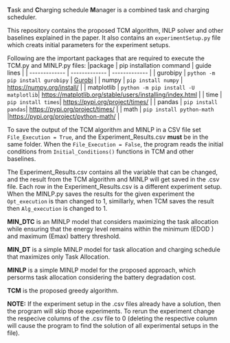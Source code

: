 **T**ask and **C**harging schedule **M**anager is a combined task and charging scheduler.

This repository contains the proposed TCM algorithm, INLP solver and other baselines explained in the paper. It also contains an `experimentSetup.py` file which creats initial parameters for the experiment setups. 


Following are the important packages that are required to execute the TCM.py and MINLP.py files:
|package | pip installation command | guide lines |
| ------------- | ------------- | ------------- |
| gurobipy | `python -m pip install gurobipy`   | [Gurobi](https://www.gurobi.com/documentation/9.5/quickstart_linux/cs_using_pip_to_install_gr.html) |
| numpy  | `pip install numpy`  | https://numpy.org/install/  |
| matplotlib | `python -m pip install -U matplotlib`| https://matplotlib.org/stable/users/installing/index.html |
| time | `pip install times`| https://pypi.org/project/times/ |
| pandas | `pip install pandas`| https://pypi.org/project/times/ |
| math | `pip install python-math` |https://pypi.org/project/python-math/ |


To save the output of the TCM algorithm and MINLP in a CSV file set `File_Execution = True`, and the Experiment_Results.csv **must** be in the same folder. When the `File_Execution = False`, the program reads the initial conditions from `Initial_Conditions()` functions in TCM and other baselines. 

The Experiment_Results.csv contains all the variable that can be changed, and the result from the TCM algorithm and MINLP will get saved in the .csv file. Each row in the Experiment_Results.csv is a different experiment setup. When the MINLP.py saves the results for the given experiment the `Opt_execution` is than changed to 1, simillarly, when TCM saves the result then `Alg_execution` is changed to 1.


**MIN_DTC** is an MINLP model that considers maximizing the task allocation while ensuring that the energy level remains within the minimum (EDOD ) and maximum (Emax) battery threshold.
 
**MIN_DT** is a simple MINLP model for task allocation and charging schedule that maximizes only Task Allocation.

**MINLP** is a simple MINLP model for the proposed approach, which persorms task allocation considering the battery degradation cost.

**TCM** is the proposed greedy algorithm.

**NOTE:** If the experiment setup in the .csv files already have a solution, then the program will skip those experiments. To rerun the experiment change the respecive columns of the .csv file to 0 (deleting the respective column will cause the program to find the solution of all experimental setups in the file). 
